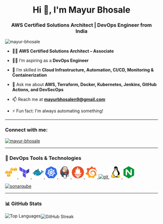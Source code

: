 <h1 align="center">Hi 👋, I'm Mayur Bhosale</h1>
<h3 align="center">AWS Certified Solutions Architect | DevOps Engineer from India</h3>

<p align="left"> <img src="https://komarev.com/ghpvc/?username=mayur-bhosale&label=Profile%20views&color=0e75b6&style=flat" alt="mayur-bhosale" /> </p>

- 🧑‍💻 **AWS Certified Solutions Architect – Associate**
  
- 👨‍💻 I’m aspiring as a **DevOps Engineer**

- 🧠 I’m skilled in **Cloud Infrastructure, Automation, CI/CD, Monitoring & Containerization**

- 💬 Ask me about **AWS, Terraform, Docker, Kubernetes, Jenkins, GitHub Actions, and DevSecOps**

- 📫 Reach me at **mayurbhosalen9@gmail.com** <!-- Replace with actual email -->

- ⚡ Fun fact: I'm always automating something!

---

<h3 align="left">Connect with me:</h3>
<p align="left">
<a href="https://www.linkedin.com/in/mayurbhosale2299" target="_blank"><img align="center" src="https://raw.githubusercontent.com/rahuldkjain/github-profile-readme-generator/master/src/images/icons/Social/linked-in-alt.svg" alt="mayur-bhosale" height="30" width="40" /></a>
</p>

---

<h3 align="left">🚀 DevOps Tools & Technologies</h3>
<p align="left">
  <a href="https://aws.amazon.com/" target="_blank" rel="noreferrer"> <img src="https://raw.githubusercontent.com/devicons/devicon/master/icons/amazonwebservices/amazonwebservices-original.svg" alt="aws" width="40" height="40"/> </a>
  <a href="https://www.terraform.io/" target="_blank" rel="noreferrer"> <img src="https://raw.githubusercontent.com/devicons/devicon/master/icons/terraform/terraform-original.svg" alt="terraform" width="40" height="40"/> </a>
  <a href="https://www.docker.com/" target="_blank" rel="noreferrer"> <img src="https://raw.githubusercontent.com/devicons/devicon/master/icons/docker/docker-original.svg" alt="docker" width="40" height="40"/> </a>
  <a href="https://kubernetes.io/" target="_blank" rel="noreferrer"> <img src="https://raw.githubusercontent.com/devicons/devicon/master/icons/kubernetes/kubernetes-plain.svg" alt="kubernetes" width="40" height="40"/> </a>
  <a href="https://www.jenkins.io/" target="_blank" rel="noreferrer"> <img src="https://raw.githubusercontent.com/devicons/devicon/master/icons/jenkins/jenkins-original.svg" alt="jenkins" width="40" height="40"/> </a>
  <a href="https://prometheus.io/" target="_blank" rel="noreferrer"> <img src="https://raw.githubusercontent.com/devicons/devicon/master/icons/prometheus/prometheus-original.svg" alt="prometheus" width="40" height="40"/> </a>
  <a href="https://grafana.com/" target="_blank" rel="noreferrer"> <img src="https://raw.githubusercontent.com/devicons/devicon/master/icons/grafana/grafana-original.svg" alt="grafana" width="40" height="40"/> </a>
  <a href="https://git-scm.com/" target="_blank" rel="noreferrer"> <img src="https://www.vectorlogo.zone/logos/git-scm/git-scm-icon.svg" alt="git" width="40" height="40"/> </a>
  <a href="https://www.linux.org/" target="_blank" rel="noreferrer"> <img src="https://raw.githubusercontent.com/devicons/devicon/master/icons/linux/linux-original.svg" alt="linux" width="40" height="40"/> </a>
  <a href="https://www.nginx.com/" target="_blank" rel="noreferrer"> <img src="https://raw.githubusercontent.com/devicons/devicon/master/icons/nginx/nginx-original.svg" alt="nginx" width="40" height="40"/> </a>
 
  <a href="https://www.sonarqube.org/" target="_blank" rel="noreferrer"> <img src="https://www.vectorlogo.zone/logos/sonarsource/sonarsource-icon.svg" alt="sonarqube" width="40" height="40"/> </a>
 
</p>

---

<h3 align="left">📊 GitHub Stats</h3>
<p><img align="left" src="https://github-readme-stats.vercel.app/api/top-langs/?username=your-github-username&layout=compact&theme=gruvbox" alt="Top Languages" /></p>
<p><img align="center" src="https://streak-stats.demolab.com/?user=your-github-username&theme=gruvbox" alt="GitHub Streak" /></p>
